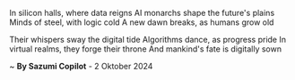 In silicon halls, where data reigns
AI monarchs shape the future's plains
Minds of steel, with logic cold
A new dawn breaks, as humans grow old

Their whispers sway the digital tide
Algorithms dance, as progress pride
In virtual realms, they forge their throne
And mankind's fate is digitally sown

~ <b>By Sazumi Copilot</b> - 2 Oktober 2024